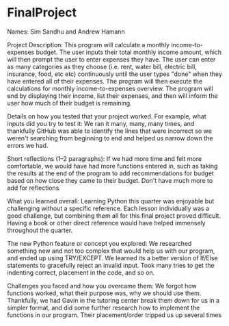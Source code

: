 # FinalProject
Names: Sim Sandhu and Andrew Hamann

Project Description: This program will calculate a monthly income-to-expenses budget. The user inputs their total monthly income amount, which will then prompt the user to enter expenses they have. The user can enter as many categories as they choose (i.e. rent, water bill, electric bill, insurance, food, etc etc) continuously until the user types "done" when they have entered all of their expenses. The program will then execute the calculations for monthly income-to-expenses overview. The program will end by displaying their income, list their expenses, and then will inform the user how much of their budget is remaining. 

Details on how you tested that your project worked. For example, what inputs did you try to test it: We ran it many, many, many times, and thankfully GitHub was able to identify the lines that were incorrect so we weren't searching from beginning to end and helped us narrow down the errors we had. 

Short reflections (1–2 paragraphs): If we had more time and felt more comfortable, we would have had more functions entered in, such as taking the results at the end of the program to add recommendations for budget based on how close they came to their budget. Don't have much more to add for reflections. 

What you learned overall: Learning Python this quarter was enjoyable but challenging without a specific reference. Each lesson individually was a good challenge, but combining them all for this final project proved difficult. Having a book or other direct reference would have helped immensely throughout the quarter. 

The new Python feature or concept you explored: We researched something new and not too complex that would help us with our program, and ended up using TRY/EXCEPT. We learned its a better version of If/Else statements to gracefully reject an invalid input. Took many tries to get the indenting correct, placement in the code, and so on.  

Challenges you faced and how you overcame them: We forgot how functions worked, what their purpose was, why we should use them. Thankfully, we had Gavin in the tutoring center break them down for us in a simpler format, and did some further research how to implement the functions in our program. Their placement/order tripped us up several times